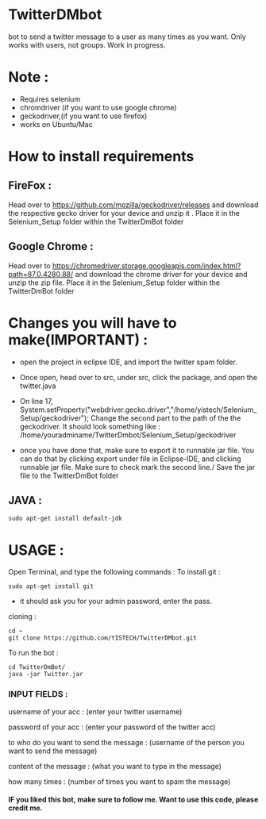 # TwitterDMbot
bot to send a twitter message to a user as many times as you want. Only works with users, not groups. Work in progress.
# Note :
- Requires selenium
- chromdriver (if you want to use google chrome)
- geckodriver,(if you want to use firefox)
- works on Ubuntu/Mac

# How to install requirements

## FireFox : 
Head over to https://github.com/mozilla/geckodriver/releases
and download the respective gecko driver for your device and unzip it . Place it in the Selenium_Setup folder within the TwitterDmBot folder

## Google Chrome :

Head over to https://chromedriver.storage.googleapis.com/index.html?path=87.0.4280.88/
and download the chrome driver for your device and unzip the zip file. Place it in the Selenium_Setup folder within the TwitterDmBot folder

# Changes you will have to make(IMPORTANT) :
- open the project in eclipse IDE, and import the twitter spam folder.
- Once open, head over to src, under src, click the package, and open the twitter.java 
- On line 17, 
		System.setProperty("webdriver.gecko.driver","/home/yistech/Selenium_Setup/geckodriver");
   Change the second part to the path of the the geckodriver. It should look something like : 
   /home/youradminame/TwitterDmbot/Selenium_Setup/geckodriver
   
 - once you have done that, make sure to export it to runnable jar file. You can do that by clicking export
 under file in Eclipse-IDE, and clicking runnable jar file. Make sure to check mark the second line./
 Save the jar file to the TwitterDmBot folder
 
 ## JAVA :
 ```
 sudo apt-get install default-jdk
 ```
 
 
 # USAGE :
 Open Terminal, and type the following commands :
 To install git : 
 ```
 sudo apt-get install git
 ```
 - it should ask you for your admin password, enter the pass.
 
 cloning : 
 ```
 cd ~
 git clone https://github.com/YISTECH/TwitterDMbot.git
 ```
 To run the bot :
 ```
 cd TwitterDmBot/
 java -jar Twitter.jar
  ```
  ### INPUT FIELDS :
username of your acc : (enter your twitter username)

password of your acc : (enter your password of the twitter acc)

to who do you want to send the message : (username of the person you want to send the message)

content of the message : (what you want to type in the message)

how many times : (number of times you want to spam the message)

#### IF you liked this bot, make sure to follow me. Want to use this code, please credit me. 
